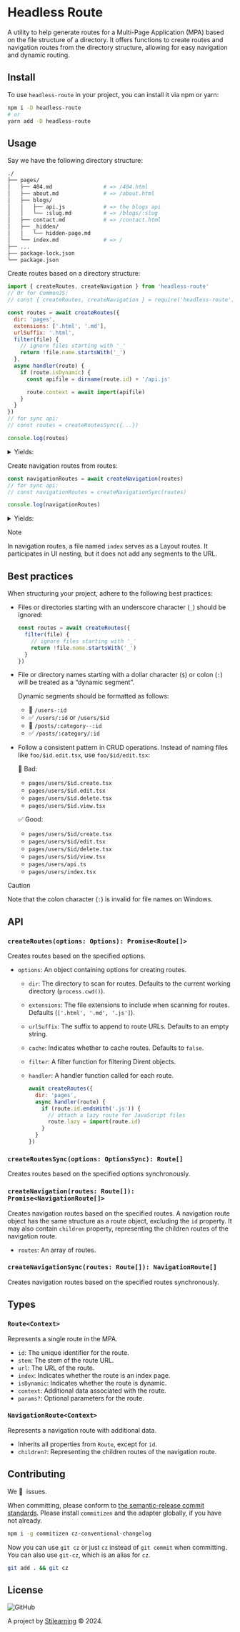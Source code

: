 # Headless Route

A utility to help generate routes for a Multi-Page Application (MPA) based on the file structure of a directory. It offers functions to create routes and navigation routes from the directory structure, allowing for easy navigation and dynamic routing.

## Install

To use `headless-route` in your project, you can install it via npm or yarn:

```bash
npm i -D headless-route
# or
yarn add -D headless-route
```

## Usage

Say we have the following directory structure:

```bash
./
├── pages/
│   ├── 404.md                # => /404.html
│   ├── about.md              # => /about.html
│   ├── blogs/
│   │   ├── api.js            # => the blogs api
│   │   └── :slug.md          # => /blogs/:slug
│   ├── contact.md            # => /contact.html
│   ├── _hidden/
│   │   └── hidden-page.md
│   └── index.md              # => /
├── ...
├── package-lock.json
└── package.json
```

Create routes based on a directory structure:

```js
import { createRoutes, createNavigation } from 'headless-route'
// Or for CommonJS:
// const { createRoutes, createNavigation } = require('headless-route')

const routes = await createRoutes({
  dir: 'pages',
  extensions: ['.html', '.md'],
  urlSuffix: '.html',
  filter(file) {
    // ignore files starting with '_'
    return !file.name.startsWith('_')
  },
  async handler(route) {
    if (route.isDynamic) {
      const apifile = dirname(route.id) + '/api.js'

      route.context = await import(apifile)
    }
  }
})
// for sync api:
// const routes = createRoutesSync({...})

console.log(routes)
```

<details>
<summary>Yields:</summary>

```js
;[
  {
    id: 'pages/404.md',
    stem: '404',
    url: '/404.html',
    index: false,
    isDynamic: false
  },
  {
    id: 'pages/about.md',
    stem: 'about',
    url: '/about.html',
    index: false,
    isDynamic: false
  },
  {
    id: 'pages/blogs/:slug.md',
    stem: 'blogs/:slug',
    url: '/blogs/:slug.html',
    index: false,
    isDynamic: true,
    params: { slug: '/blogs/:slug' }
  },
  {
    id: 'pages/contact.md',
    stem: 'contact',
    url: '/contact.html',
    index: false,
    isDynamic: false
  },
  {
    id: 'pages/index.md',
    stem: 'index',
    url: '/index.html',
    index: true,
    isDynamic: false
  }
]
```

</details>

Create navigation routes from routes:

```js
const navigationRoutes = await createNavigation(routes)
// for sync api:
// const navigationRoutes = createNavigationSync(routes)

console.log(navigationRoutes)
```

<details>
<summary>Yields:</summary>

```js
;[
  {
    stem: '404',
    url: '/404.html',
    index: false,
    isDynamic: false
  },
  {
    stem: 'about',
    url: '/about.html',
    index: false,
    isDynamic: false
  },
  {
    stem: 'blogs',
    url: '/blogs',
    index: true,
    isDynamic: false,
    children: [
      {
        stem: 'blogs/:slug',
        url: '/blogs/:slug.html',
        index: false,
        isDynamic: true,
        params: {
          slug: '/blogs/:slug'
        }
      }
    ]
  },
  {
    stem: 'contact',
    url: '/contact.html',
    index: false,
    isDynamic: false
  },
  {
    stem: 'index',
    url: '/index.html',
    index: true,
    isDynamic: false
  }
]
```

</details>

> [!NOTE]
> In navigation routes, a file named `index` serves as a Layout routes. It participates in UI nesting, but it does not add any segments to the URL.

## Best practices

When structuring your project, adhere to the following best practices:

- Files or directories starting with an underscore character (`_`) should be ignored:

  ```js
  const routes = await createRoutes({
    filter(file) {
      // ignore files starting with '_'
      return !file.name.startsWith('_')
    }
  })
  ```

- File or directory names starting with a dollar character (`$`) or colon (`:`) will be treated as a “dynamic segment”.

  Dynamic segments should be formatted as follows:

  - 🚫 `/users-:id`
  - ✅ `/users/:id` or `/users/$id`
  - 🚫 `/posts/:category--:id`
  - ✅ `/posts/:category/:id`

- Follow a consistent pattern in CRUD operations. Instead of naming files like `foo/$id.edit.tsx`, use `foo/$id/edit.tsx`:

  🚫 Bad:

  - `pages/users/$id.create.tsx`
  - `pages/users/$id.edit.tsx`
  - `pages/users/$id.delete.tsx`
  - `pages/users/$id.view.tsx`

  ✅ Good:

  - `pages/users/$id/create.tsx`
  - `pages/users/$id/edit.tsx`
  - `pages/users/$id/delete.tsx`
  - `pages/users/$id/view.tsx`
  - `pages/users/api.ts`
  - `pages/users/index.tsx`

> [!CAUTION]
> Note that the colon character (`:`) is invalid for file names on Windows.

## API

### `createRoutes(options: Options): Promise<Route[]>`

Creates routes based on the specified options.

- `options`: An object containing options for creating routes.

  - `dir`: The directory to scan for routes. Defaults to the current working directory (`process.cwd()`).
  - `extensions`: The file extensions to include when scanning for routes. Defaults (`['.html', '.md', '.js']`).
  - `urlSuffix`: The suffix to append to route URLs. Defaults to an empty string.
  - `cache`: Indicates whether to cache routes. Defaults to `false`.
  - `filter`: A filter function for filtering Dirent objects.
  - `handler`: A handler function called for each route.

    ```js
    await createRoutes({
      dir: 'pages',
      async handler(route) {
        if (route.id.endsWith('.js')) {
          // attach a lazy route for JavaScript files
          route.lazy = import(route.id)
        }
      }
    })
    ```

### `createRoutesSync(options: OptionsSync): Route[]`

Creates routes based on the specified options synchronously.

### `createNavigation(routes: Route[]): Promise<NavigationRoute[]>`

Creates navigation routes based on the specified routes. A navigation route object has the same structure as a route object, excluding the `id` property. It may also contain `children` property, representing the children routes of the navigation route.

- `routes`: An array of routes.

### `createNavigationSync(routes: Route[]): NavigationRoute[]`

Creates navigation routes based on the specified routes synchronously.

## Types

### `Route<Context>`

Represents a single route in the MPA.

- `id`: The unique identifier for the route.
- `stem`: The stem of the route URL.
- `url`: The URL of the route.
- `index`: Indicates whether the route is an index page.
- `isDynamic`: Indicates whether the route is dynamic.
- `context`: Additional data associated with the route.
- `params?`: Optional parameters for the route.

### `NavigationRoute<Context>`

Represents a navigation route with additional data.

- Inherits all properties from `Route`, except for `id`.
- `children?`: Representing the children routes of the navigation route.

## Contributing

We 💛&nbsp; issues.

When committing, please conform to [the semantic-release commit standards](https://www.conventionalcommits.org/). Please install `commitizen` and the adapter globally, if you have not already.

```bash
npm i -g commitizen cz-conventional-changelog
```

Now you can use `git cz` or just `cz` instead of `git commit` when committing. You can also use `git-cz`, which is an alias for `cz`.

```bash
git add . && git cz
```

## License

![GitHub](https://img.shields.io/github/license/bent10/headless-route)

A project by [Stilearning](https://stilearning.com) &copy; 2024.
